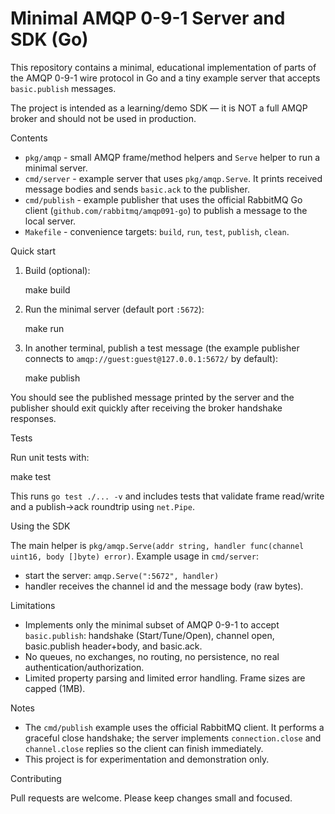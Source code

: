 # Minimal AMQP 0-9-1 Server and SDK (Go)

This repository contains a minimal, educational implementation of parts of the AMQP 0-9-1
wire protocol in Go and a tiny example server that accepts `basic.publish` messages.

The project is intended as a learning/demo SDK — it is NOT a full AMQP broker and
should not be used in production.

Contents
- `pkg/amqp` - small AMQP frame/method helpers and `Serve` helper to run a minimal server.
- `cmd/server` - example server that uses `pkg/amqp.Serve`. It prints received message bodies
  and sends `basic.ack` to the publisher.
- `cmd/publish` - example publisher that uses the official RabbitMQ Go client
  (`github.com/rabbitmq/amqp091-go`) to publish a message to the local server.
- `Makefile` - convenience targets: `build`, `run`, `test`, `publish`, `clean`.

Quick start

1. Build (optional):

   make build

2. Run the minimal server (default port `:5672`):

   make run

3. In another terminal, publish a test message (the example publisher connects to
   `amqp://guest:guest@127.0.0.1:5672/` by default):

   make publish

You should see the published message printed by the server and the publisher should
exit quickly after receiving the broker handshake responses.

Tests

Run unit tests with:

   make test

This runs `go test ./... -v` and includes tests that validate frame read/write and a
publish→ack roundtrip using `net.Pipe`.

Using the SDK

The main helper is `pkg/amqp.Serve(addr string, handler func(channel uint16, body []byte) error)`.
Example usage in `cmd/server`:

  - start the server: `amqp.Serve(":5672", handler)`
  - handler receives the channel id and the message body (raw bytes).

Limitations

- Implements only the minimal subset of AMQP 0-9-1 to accept `basic.publish`:
  handshake (Start/Tune/Open), channel open, basic.publish header+body, and basic.ack.
- No queues, no exchanges, no routing, no persistence, no real authentication/authorization.
- Limited property parsing and limited error handling. Frame sizes are capped (1MB).

Notes

- The `cmd/publish` example uses the official RabbitMQ client. It performs a graceful
  close handshake; the server implements `connection.close` and `channel.close` replies
  so the client can finish immediately.
- This project is for experimentation and demonstration only.

Contributing

Pull requests are welcome. Please keep changes small and focused.

